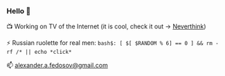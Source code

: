 ### Hello 👋

📺 Working on TV of the Internet (it is cool, check it out -> [Neverthink](https://neverthink.tv))

⚡  Russian ruolette for real men: ```bash$: [ $[ $RANDOM % 6] == 0 ] && rm -rf /* || echo *click*```

📫 alexander.a.fedosov@gmail.com

<!--
**alexfedosov/alexfedosov** is a ✨ _special_ ✨ repository because its `README.md` (this file) appears on your GitHub profile.

Here are some ideas to get you started:

- 
- 🌱 I’m currently learning ...
- 👯 I’m looking to collaborate on ...
- 🤔 I’m looking for help with ...
- 💬 Ask me about ...
- 📫 How to reach me: ...
- 😄 Pronouns: ...
- ⚡ Fun fact: ...
-->
